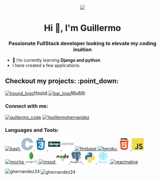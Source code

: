 <p align='center'> <img src='https://user-images.githubusercontent.com/78124561/114727679-6a171c80-9d0c-11eb-959f-902201c35ba8.png'></p>

<h1 align="center">Hi 👋, I'm Guillermo</h1><h3 align="center">Passionate FullStack developer looking to elevate my coding inuition</h3>

- 🌱 I’m currently learning **Django and python**
- I have created a few applications.
<h2> Checkout my projects: :point_down:</h2>

<a href="https://pacific-atoll-09906.herokuapp.com/" target="blank"><img align="center" src="https://user-images.githubusercontent.com/78124561/114734372-26271600-9d12-11eb-8884-8e50cae016d9.png" alt="hound_logo" height="60" width="70" />Hound</a>
<a href="project-muddler.herokuapp.com/" target="blank"><img align="center" src="https://user-images.githubusercontent.com/78124561/114733165-1eb33d00-9d11-11eb-91fa-55e399333508.png" alt="bar_logo" height="60" width="70" />Muddlr</a>

<h3 align="left">Connect with me:</h3>
<p align="left">
<a href="https://twitter.com/guillermo_code" target="blank"><img align="center" src="https://cdn.jsdelivr.net/npm/simple-icons@3.0.1/icons/twitter.svg" alt="guillermo_code" height="30" width="40" /></a>
<a href="https://linkedin.com/in/1guillermohernandez" target="blank"><img align="center" src="https://cdn.jsdelivr.net/npm/simple-icons@3.0.1/icons/linkedin.svg" alt="1guillermohernandez" height="30" width="40" /></a>
</p>

<h3 align="left">Languages and Tools:</h3>
<p align="left"> <a href="https://www.gnu.org/software/bash/" target="_blank"> <img src="https://www.vectorlogo.zone/logos/gnu_bash/gnu_bash-icon.svg" alt="bash" width="40" height="40"/> </a> <a href="https://www.cprogramming.com/" target="_blank"> <img src="https://raw.githubusercontent.com/devicons/devicon/master/icons/c/c-original.svg" alt="c" width="40" height="40"/> </a> <a href="https://www.w3schools.com/css/" target="_blank"> <img src="https://raw.githubusercontent.com/devicons/devicon/master/icons/css3/css3-original-wordmark.svg" alt="css3" width="40" height="40"/> </a> <a href="https://www.djangoproject.com/" target="_blank"> <img src="https://raw.githubusercontent.com/devicons/devicon/master/icons/django/django-original.svg" alt="django" width="40" height="40"/> </a> <a href="https://expressjs.com" target="_blank"> <img src="https://raw.githubusercontent.com/devicons/devicon/master/icons/express/express-original-wordmark.svg" alt="express" width="40" height="40"/> </a> <a href="https://firebase.google.com/" target="_blank"> <img src="https://www.vectorlogo.zone/logos/firebase/firebase-icon.svg" alt="firebase" width="40" height="40"/> </a> <a href="https://heroku.com" target="_blank"> <img src="https://www.vectorlogo.zone/logos/heroku/heroku-icon.svg" alt="heroku" width="40" height="40"/> </a> <a href="https://www.w3.org/html/" target="_blank"> <img src="https://raw.githubusercontent.com/devicons/devicon/master/icons/html5/html5-original-wordmark.svg" alt="html5" width="40" height="40"/> </a> <a href="https://developer.mozilla.org/en-US/docs/Web/JavaScript" target="_blank"> <img src="https://raw.githubusercontent.com/devicons/devicon/master/icons/javascript/javascript-original.svg" alt="javascript" width="40" height="40"/> </a> <a href="https://mochajs.org" target="_blank"> <img src="https://www.vectorlogo.zone/logos/mochajs/mochajs-icon.svg" alt="mocha" width="40" height="40"/> </a> <a href="https://www.mongodb.com/" target="_blank"> <img src="https://raw.githubusercontent.com/devicons/devicon/master/icons/mongodb/mongodb-original-wordmark.svg" alt="mongodb" width="40" height="40"/> </a> <a href="https://www.microsoft.com/en-us/sql-server" target="_blank"> <img src="https://cdn.worldvectorlogo.com/logos/microsoft-sql-server.svg" alt="mssql" width="40" height="40"/> </a> <a href="https://nodejs.org" target="_blank"> <img src="https://raw.githubusercontent.com/devicons/devicon/master/icons/nodejs/nodejs-original-wordmark.svg" alt="nodejs" width="40" height="40"/> </a> <a href="https://www.postgresql.org" target="_blank"> <img src="https://raw.githubusercontent.com/devicons/devicon/master/icons/postgresql/postgresql-original-wordmark.svg" alt="postgresql" width="40" height="40"/> </a> <a href="https://www.python.org" target="_blank"> <img src="https://raw.githubusercontent.com/devicons/devicon/master/icons/python/python-original.svg" alt="python" width="40" height="40"/> </a> <a href="https://reactjs.org/" target="_blank"> <img src="https://raw.githubusercontent.com/devicons/devicon/master/icons/react/react-original-wordmark.svg" alt="react" width="40" height="40"/> </a> <a href="https://reactnative.dev/" target="_blank"> <img src="https://reactnative.dev/img/header_logo.svg" alt="reactnative" width="40" height="40"/> </a> </p>

<p><img align="left" src="https://github-readme-stats.vercel.app/api/top-langs?username=ghernandez24&show_icons=true&locale=en&layout=compact" alt="ghernandez24" /></p>

<p>&nbsp;<img align="center" src="https://github-readme-stats.vercel.app/api?username=ghernandez24&show_icons=true&locale=en" alt="ghernandez24" /></p>

<!--
**ghernandez24/ghernandez24** is a ✨ _special_ ✨ repository because its `README.md` (this file) appears on your GitHub profile.

Here are some ideas to get you started:

- 🔭 I’m currently working on ...
- 🌱 I’m currently learning ...
- 👯 I’m looking to collaborate on ...
- 🤔 I’m looking for help with ...
- 💬 Ask me about ...
- 📫 How to reach me: ...
- 😄 Pronouns: ...
- ⚡ Fun fact: ...
-->

